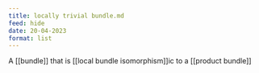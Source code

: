 ```yaml
---
title: locally trivial bundle.md
feed: hide
date: 20-04-2023
format: list
---
```



A [[bundle]] that is [[local bundle isomorphism]]ic to a [[product bundle]]